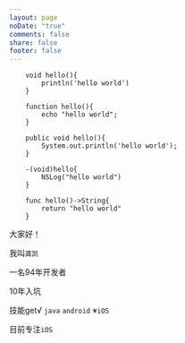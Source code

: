 ```yaml
---
layout: page
noDate: "true"
comments: false
share: false
footer: false
---
```

```
	void hello(){
		println('hello world')
	}
	
	function hello(){
		echo "hello world"; 
	}
	
	public void hello(){
		System.out.println('hello world');	
	}
	
	-(void)hello{
		NSLog("hello world")
	}

	func hello()->String{
		return "hello world"
	}
```

大家好！

我叫`龚凯`

一名94年开发者

10年入坑

技能get√  `java`  `android`  `💗iOS`   

目前专注`iOS`






